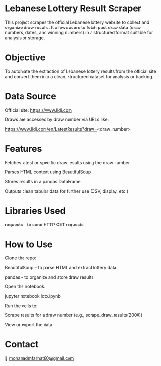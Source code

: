 # Lebanese Lottery Result Scraper
This project scrapes the official Lebanese lottery website to collect and organize draw results. It allows users to fetch past draw data (draw numbers, dates, and winning numbers) in a structured format suitable for analysis or storage.

# Objective
To automate the extraction of Lebanese lottery results from the official site and convert them into a clean, structured dataset for analysis or tracking.

# Data Source
Official site: https://www.lldj.com

Draws are accessed by draw number via URLs like:

https://www.lldj.com/en/LatestResults?draw=<draw_number>

# Features
Fetches latest or specific draw results using the draw number

Parses HTML content using BeautifulSoup

Stores results in a pandas DataFrame

Outputs clean tabular data for further use (CSV, display, etc.)

# Libraries Used
requests – to send HTTP GET requests

# How to Use

Clone the repo:

BeautifulSoup – to parse HTML and extract lottery data

pandas – to organize and store draw results

Open the notebook:

jupyter notebook loto.ipynb

Run the cells to:

Scrape results for a draw number (e.g., scrape_draw_results(2000))

View or export the data

# Contact

📧 mohanadmfarhat80@gmail.com
